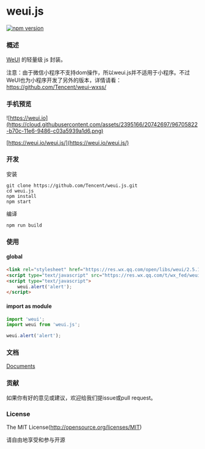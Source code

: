 weui.js
=====

[![npm version](https://img.shields.io/npm/v/weui.js.svg)](https://www.npmjs.org/package/weui.js/)


### 概述

[WeUI](https://github.com/Tencent/weui.git) 的轻量级 js 封装。

注意：由于微信小程序不支持dom操作，所以weui.js并不适用于小程序。不过WeUI也为小程序开发了另外的版本，详情请看：https://github.com/Tencent/weui-wxss/

### 手机预览

![https://weui.io](https://cloud.githubusercontent.com/assets/2395166/20742697/96705822-b70c-11e6-9486-c03a5939a1d6.png)

[https://weui.io/weui.js/](https://weui.io/weui.js/)


### 开发

安装

```shell
git clone https://github.com/Tencent/weui.js.git
cd weui.js
npm install
npm start
```

编译

```shell
npm run build
```


### 使用

#### global 

```html
<link rel="stylesheet" href="https://res.wx.qq.com/open/libs/weui/2.5.16/weui.min.css">
<script type="text/javascript" src="https://res.wx.qq.com/t/wx_fed/weui.js/res/1.2.18/weui.min.js"></script>
<script type="text/javascript">
    weui.alert('alert');
</script>
```

#### import as module

```javascript
import 'weui';
import weui from 'weui.js';

weui.alert('alert');
```

### 文档

[Documents](https://github.com/Tencent/weui.js/tree/master/docs/README.md)

### 贡献

如果你有好的意见或建议，欢迎给我们提issue或pull request。

### License
The MIT License(http://opensource.org/licenses/MIT)

请自由地享受和参与开源
